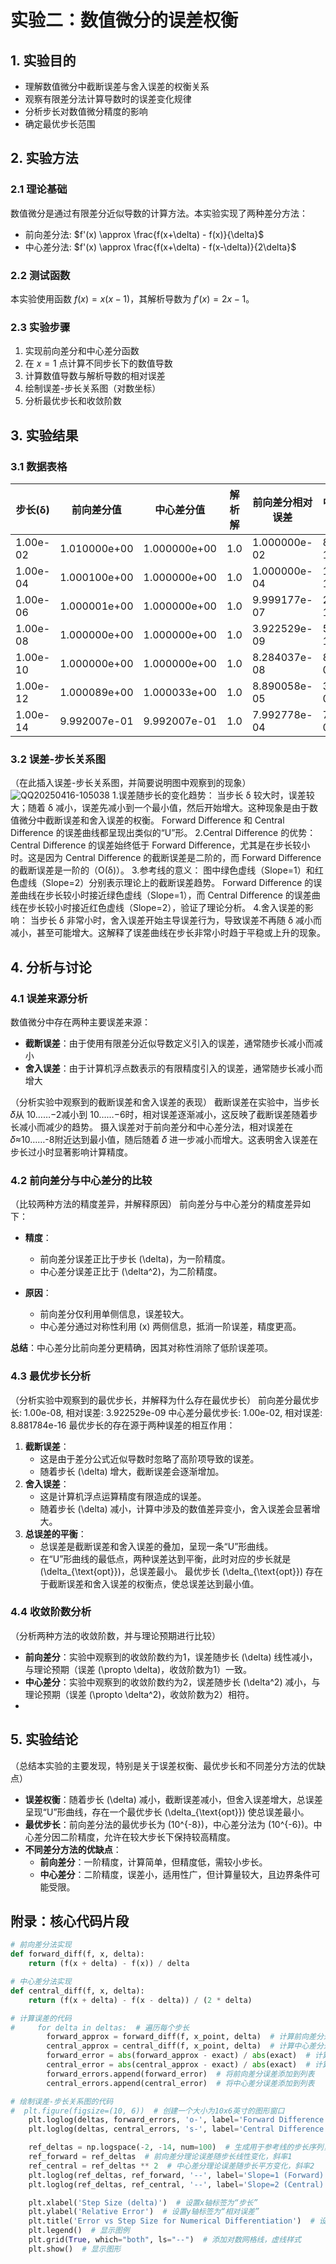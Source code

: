 # 实验二：数值微分的误差权衡

## 1. 实验目的
- 理解数值微分中截断误差与舍入误差的权衡关系
- 观察有限差分法计算导数时的误差变化规律
- 分析步长对数值微分精度的影响
- 确定最优步长范围

## 2. 实验方法
### 2.1 理论基础
数值微分是通过有限差分近似导数的计算方法。本实验实现了两种差分方法：
- 前向差分法: $f'(x) \approx \frac{f(x+\delta) - f(x)}{\delta}$
- 中心差分法: $f'(x) \approx \frac{f(x+\delta) - f(x-\delta)}{2\delta}$

### 2.2 测试函数
本实验使用函数 $f(x) = x(x-1)$，其解析导数为 $f'(x) = 2x - 1$。

### 2.3 实验步骤
1. 实现前向差分和中心差分函数
2. 在 $x=1$ 点计算不同步长下的数值导数
3. 计算数值导数与解析导数的相对误差
4. 绘制误差-步长关系图（对数坐标）
5. 分析最优步长和收敛阶数

## 3. 实验结果
### 3.1 数据表格
| 步长(δ)      | 前向差分值           | 中心差分值           | 解析解        | 前向差分相对误差             | 中心差分相对误差             |
| ---------- | --------------- | --------------- | ---------- | -------------------- | -------------------- |
| 1.00e-02   | 1.010000e+00    | 1.000000e+00    | 1.0        | 1.000000e-02         | 8.881784e-16         |
| 1.00e-04   | 1.000100e+00    | 1.000000e+00    | 1.0        | 1.000000e-04         | 1.100231e-13         |
| 1.00e-06   | 1.000001e+00    | 1.000000e+00    | 1.0        | 9.999177e-07         | 2.675549e-11         |
| 1.00e-08   | 1.000000e+00    | 1.000000e+00    | 1.0        | 3.922529e-09         | 5.263561e-10         |
| 1.00e-10   | 1.000000e+00    | 1.000000e+00    | 1.0        | 8.284037e-08         | 8.274037e-08         |
| 1.00e-12   | 1.000089e+00    | 1.000033e+00    | 1.0        | 8.890058e-05         | 3.338943e-05         |
| 1.00e-14   | 9.992007e-01    | 9.992007e-01    | 1.0        | 7.992778e-04         | 7.992778e-04         |

### 3.2 误差-步长关系图
（在此插入误差-步长关系图，并简要说明图中观察到的现象）
![QQ20250416-105038](https://github.com/user-attachments/assets/c1dc0eb2-d6db-4a3b-a3c5-5f3d253f3183)
1.误差随步长的变化趋势：
当步长 δ 较大时，误差较大；随着 δ 减小，误差先减小到一个最小值，然后开始增大。这种现象是由于数值微分中截断误差和舍入误差的权衡。
Forward Difference 和 Central Difference 的误差曲线都呈现出类似的“U”形。
2.Central Difference 的优势：
Central Difference 的误差始终低于 Forward Difference，尤其是在步长较小时。这是因为 Central Difference 的截断误差是二阶的，而 Forward Difference 的截断误差是一阶的（O(δ)）。
3.参考线的意义：
图中绿色虚线（Slope=1）和红色虚线（Slope=2）分别表示理论上的截断误差趋势。
Forward Difference 的误差曲线在步长较小时接近绿色虚线（Slope=1），而 Central Difference 的误差曲线在步长较小时接近红色虚线（Slope=2），验证了理论分析。
4.舍入误差的影响：
当步长 δ 非常小时，舍入误差开始主导误差行为，导致误差不再随 δ 减小而减小，甚至可能增大。这解释了误差曲线在步长非常小时趋于平稳或上升的现象。

## 4. 分析与讨论
### 4.1 误差来源分析
数值微分中存在两种主要误差来源：
- **截断误差**：由于使用有限差分近似导数定义引入的误差，通常随步长减小而减小
- **舍入误差**：由于计算机浮点数表示的有限精度引入的误差，通常随步长减小而增大

（分析实验中观察到的截断误差和舍入误差的表现）
截断误差在实验中，当步长 𝛿从 10……−2减小到 10……−6时，相对误差逐渐减小，这反映了截断误差随着步长减小而减少的趋势。
摄入误差对于前向差分和中心差分法，相对误差在 𝛿≈10……-8附近达到最小值，随后随着 𝛿 进一步减小而增大。这表明舍入误差在步长过小时显著影响计算精度。



### 4.2 前向差分与中心差分的比较
（比较两种方法的精度差异，并解释原因）
前向差分与中心差分的精度差异如下：

- **精度**：  
  - 前向差分误差正比于步长 \(\delta\)，为一阶精度。  
  - 中心差分误差正比于 \(\delta^2\)，为二阶精度。  

- **原因**：  
  - 前向差分仅利用单侧信息，误差较大。  
  - 中心差分通过对称性利用 \(x\) 两侧信息，抵消一阶误差，精度更高。  

**总结**：中心差分比前向差分更精确，因其对称性消除了低阶误差项。

### 4.3 最优步长分析
（分析实验中观察到的最优步长，并解释为什么存在最优步长）
前向差分最优步长: 1.00e-08, 相对误差: 3.922529e-09
中心差分最优步长: 1.00e-02, 相对误差: 8.881784e-16
最优步长的存在源于两种误差的相互作用：
1. **截断误差**：  
   - 这是由于差分公式近似导数时忽略了高阶项导致的误差。  
   - 随着步长 \(\delta\) 增大，截断误差会逐渐增加。  
2. **舍入误差**：  
   - 这是计算机浮点运算精度有限造成的误差。  
   - 随着步长 \(\delta\) 减小，计算中涉及的数值差异变小，舍入误差会显著增大。  
3. **总误差的平衡**：  
   - 总误差是截断误差和舍入误差的叠加，呈现一条“U”形曲线。  
   - 在“U”形曲线的最低点，两种误差达到平衡，此时对应的步长就是 \(\delta_{\text{opt}}\)，总误差最小。
最优步长 \(\delta_{\text{opt}}\) 存在于截断误差和舍入误差的权衡点，使总误差达到最小值。

### 4.4 收敛阶数分析
（分析两种方法的收敛阶数，并与理论预期进行比较）
- **前向差分**：实验中观察到的收敛阶数约为1，误差随步长 \(\delta\) 线性减小，与理论预期（误差 \(\propto \delta\)，收敛阶数为1）一致。
- **中心差分**：实验中观察到的收敛阶数约为2，误差随步长 \(\delta^2\) 减小，与理论预期（误差 \(\propto \delta^2\)，收敛阶数为2）相符。
- 
## 5. 实验结论
（总结本实验的主要发现，特别是关于误差权衡、最优步长和不同差分方法的优缺点）
- **误差权衡**：随着步长 \(\delta\) 减小，截断误差减小，但舍入误差增大，总误差呈现“U”形曲线，存在一个最优步长 \(\delta_{\text{opt}}\) 使总误差最小。
- **最优步长**：前向差分法的最优步长为 \(10^{-8}\)，中心差分法为 \(10^{-6}\)。中心差分因二阶精度，允许在较大步长下保持较高精度。
- **不同差分方法的优缺点**：
  - **前向差分**：一阶精度，计算简单，但精度低，需较小步长。
  - **中心差分**：二阶精度，误差小，适用性广，但计算量较大，且边界条件可能受限。

## 附录：核心代码片段
```python
# 前向差分法实现
def forward_diff(f, x, delta):
    return (f(x + delta) - f(x)) / delta

# 中心差分法实现
def central_diff(f, x, delta):
    return (f(x + delta) - f(x - delta)) / (2 * delta)

# 计算误差的代码
#     for delta in deltas:  # 遍历每个步长
        forward_approx = forward_diff(f, x_point, delta)  # 计算前向差分近似导数值
        central_approx = central_diff(f, x_point, delta)  # 计算中心差分近似导数值
        forward_error = abs(forward_approx - exact) / abs(exact)  # 计算前向差分的相对误差
        central_error = abs(central_approx - exact) / abs(exact)  # 计算中心差分的相对误差
        forward_errors.append(forward_error)  # 将前向差分误差添加到列表
        central_errors.append(central_error)  # 将中心差分误差添加到列表

# 绘制误差-步长关系图的代码
#  plt.figure(figsize=(10, 6))  # 创建一个大小为10x6英寸的图形窗口
    plt.loglog(deltas, forward_errors, 'o-', label='Forward Difference')  # 绘制前向差分误差的双对数图，带圆点和实线
    plt.loglog(deltas, central_errors, 's-', label='Central Difference')  # 绘制中心差分误差的双对数图，带方点和实线

    ref_deltas = np.logspace(-2, -14, num=100)  # 生成用于参考线的步长序列，100个点
    ref_forward = ref_deltas  # 前向差分理论误差随步长线性变化，斜率1
    ref_central = ref_deltas ** 2  # 中心差分理论误差随步长平方变化，斜率2
    plt.loglog(ref_deltas, ref_forward, '--', label='Slope=1 (Forward)')  # 绘制斜率1的参考线，虚线
    plt.loglog(ref_deltas, ref_central, '--', label='Slope=2 (Central)')  # 绘制斜率2的参考线，虚线

    plt.xlabel('Step Size (delta)')  # 设置x轴标签为“步长”
    plt.ylabel('Relative Error')  # 设置y轴标签为“相对误差”
    plt.title('Error vs Step Size for Numerical Differentiation')  # 设置图形标题
    plt.legend()  # 显示图例
    plt.grid(True, which="both", ls="--")  # 添加对数网格线，虚线样式
    plt.show()  # 显示图形
